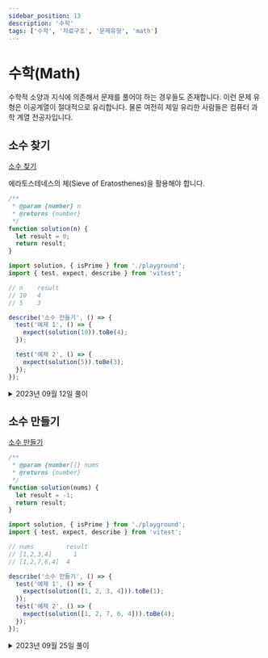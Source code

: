 ```yaml
---
sidebar_position: 13
description: '수학'
tags: ['수학', '자료구조', '문제유형', 'math']
---
```


# 수학(Math)

수학적 소양과 지식에 의존해서 문제를 풀어야 하는 경우들도 존재합니다. 이런 문제 유형은 이공계열이 절대적으로 유리합니다. 물론 여전히 제일 유리한 사람들은 컴퓨터 과학 계열 전공자입니다.

## 소수 찾기

[소수 찾기](https://school.programmers.co.kr/learn/courses/30/lessons/12921)

에라토스테네스의 체(Sieve of Eratosthenes)을 활용해야 합니다.

```js
/**
 * @param {number} n
 * @returns {number}
 */
function solution(n) {
  let result = 0;
  return result;
}
```

```js
import solution, { isPrime } from './playground';
import { test, expect, describe } from 'vitest';

// n	result
// 10	4
// 5	3

describe('소수 만들기', () => {
  test('예제 1', () => {
    expect(solution(10)).toBe(4);
  });

  test('예제 2', () => {
    expect(solution(5)).toBe(3);
  });
});
```

<details>
<summary>2023년 09월 12일 풀이</summary>
<div markdown="1">

[[프로그래머스] 소수 찾기 - Lv.1 - pyflu](https://1ets-just-do-it.tistory.com/43#google_vignette)

[에라토스테네스의 체 - 나무위키](https://namu.wiki/w/%EC%97%90%EB%9D%BC%ED%86%A0%EC%8A%A4%ED%85%8C%EB%84%A4%EC%8A%A4%EC%9D%98%20%EC%B2%B4)

[Sieve of Eratosthenes algorithm in JavaScript running endless for large number - stackoverflow](https://stackoverflow.com/questions/15471291/sieve-of-eratosthenes-algorithm-in-javascript-running-endless-for-large-number)

```js
/**
 * @param {number} n
 * @returns {number}
 */
function solution(n) {
  const upperLimit = Math.sqrt(n);
  const arr = Array.from({ length: n + 1 }, () => true);

  for (let i = 2; i <= upperLimit; i++)
    if (arr[i]) for (let j = i * i; j <= n; j += i) arr[j] = false;

  arr[0] = false;
  arr[1] = false;

  return arr.filter((elem) => elem).length;
}
```

부분을 복사해서 풀었습니다.

</div>
</details>

## 소수 만들기

[소수 만들기](https://school.programmers.co.kr/learn/courses/30/lessons/12977)

```js
/**
 * @param {number[]} nums
 * @returns {number}
 */
function solution(nums) {
  let result = -1;
  return result;
}
```

```js
import solution, { isPrime } from './playground';
import { test, expect, describe } from 'vitest';

// nums	        result
// [1,2,3,4]	  1
// [1,2,7,6,4]	4

describe('소수 만들기', () => {
  test('예제 1', () => {
    expect(solution([1, 2, 3, 4])).toBe(1);
  });
  test('예제 2', () => {
    expect(solution([1, 2, 7, 6, 4])).toBe(4);
  });
});
```

<details>
<summary>2023년 09월 25일 풀이</summary>
<div markdown="1">

```js
describe('helper', () => {
  test('소수 맞음', () => {
    expect(isPrime(7)).toBe(true);
  });
  test('소수 아님', () => {
    expect(isPrime(6)).toBe(false);
  });
});
```

```js
/**
 * @param {number[]} nums
 * @returns {number}
 */
function solution(nums) {
  let result = 0;
  // 3개를 뽑는다. ijk
  for (let i = 0; i < nums.length; i++) {
    // 첫번째를 뽑는다.
    const first = nums[i];
    for (let j = i + 1; j < nums.length; j++) {
      // 두번째를 뽑는다.
      const second = nums[j];
      for (let k = j + 1; k < nums.length; k++) {
        // 세번째를 뽑는다.
        const third = nums[k];
        // 뽑은 숫자 3개를 합하고 소수인지 판별한다.
        // console.log('first: %d, second: %d, third: %d', first, second, third);
        if (isPrime(first + second + third)) result += 1;
        // 소수면 1을 가산한다.
      }
    }
  }

  return result;
}

/**
 * @param {number} num
 * @returns {boolean}
 */
function isPrime(num) {
  let div = 2;
  while (num > div) {
    if (num % div === 0) return false;
    div += 1;
  }
  return true;
}

export default solution;

export { isPrime };
```

</div>
</details>
